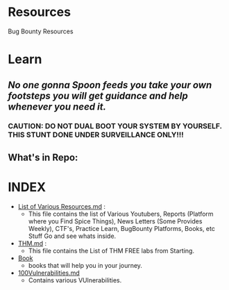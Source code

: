 # Resources
Bug Bounty Resources 
# Learn
## _No one gonna Spoon feeds you take your own footsteps you will get guidance and help whenever you need it._
### CAUTION: DO NOT DUAL BOOT YOUR SYSTEM BY YOURSELF. THIS STUNT DONE UNDER SURVEILLANCE ONLY!!!

## What's in Repo:
# INDEX
- [List of Various Resources.md](https://github.com/08hakr/Bug-Bounty-Resources-/blob/main/List%20of%20Various%20Resources.md) :
  - This file contains the list of Various Youtubers, Reports (Platform where you Find Spice Things), News Letters (Some Provides Weekly), CTF's, Practice Learn, BugBounty Platforms, Books, etc Stuff Go and see whats inside.
- [THM.md](https://github.com/08hakr/Bug-Bounty-Resources-/blob/main/THM.md) :
  -  This file contains the List of THM FREE labs from Starting. 
- [Book](https://github.com/08hakr/Bug-Bounty-Resources-/tree/main/Books)
  -  books that will help you in your journey.
- [100Vulnerabilities.md](https://github.com/08hakr/Bug-Bounty-Resources-/blob/main/vulnerabilities%20list/100Vulnerabilities.md)
  - Contains various VUlnerabilities.
